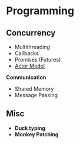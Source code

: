 # Programming

## Concurrency

  - Multithreading
  - Callbacks
  - Promises (Futures)
  - [Actor Model](https://en.wikipedia.org/wiki/Actor_model)


**Communication**

  - Shared Memory
  - Message Passing


## Misc

  - **Duck typing**
  - **Monkey Patching**

